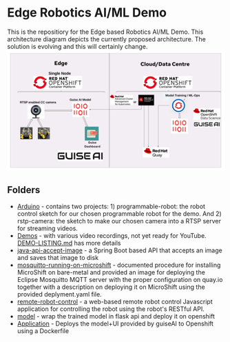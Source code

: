 # Edge Robotics AI/ML Demo

This is the repositiory for the Edge based Robotics AI/ML Demo. This architecture diagram depicts the currently proposed architecture. The solution is evolving and this will certainly change.
![images/architecture-v1-edge-based-robots-demo.png](images/architecture-v1-edge-based-robots-demo.png)


## Folders

- [Arduino](https://github.com/odh-labs/edge-robotics/tree/main/Arduino) - contains two projects: 1) programmable-robot: the robot control sketch for our chosen programmable robot for the demo. And 2)
rstp-camera: the sketch to make our chosen camera into a RTSP server for streaming videos.
- [Demos](https://github.com/odh-labs/edge-robotics/tree/main/demos) - with various video recordings, not yet ready for YouTube. [DEMO-LISTING.md](https://github.com/odh-labs/edge-robotics/blob/main/demos/_DEMO-LISTING.md) has more details
- [java-api-accept-image](https://github.com/odh-labs/edge-robotics/tree/main/java-api-accept-image) - a Spring Boot based API that accepts an image and saves that image to disk
- [mosquitto-running-on-microshift](https://github.com/odh-labs/edge-robotics/tree/main/mosquitto-running-on-microshift) - documented procedure for installing MicroShift on bare-metal and provided an image for deploying the Eclipse Mosquitto MQTT server with the proper configuration on quay.io together with a description on deploying it on MicroShift using the provided deplyment.yaml file.
- [remote-robot-control](https://github.com/odh-labs/edge-robotics/tree/main/remote-robot-control) - a web-based remote robot control Javascript application for controlling the robot using the robot's RESTful API.
- [model](https://github.com/odh-labs/edge-robotics/tree/main/model) - wrap the trained model in flask api and deploy it on openshift
- [Application](https://github.com/odh-labs/edge-robotics/tree/main/Application) - Deploys the model+UI provided by guiseAI to Openshift using a Dockerfile